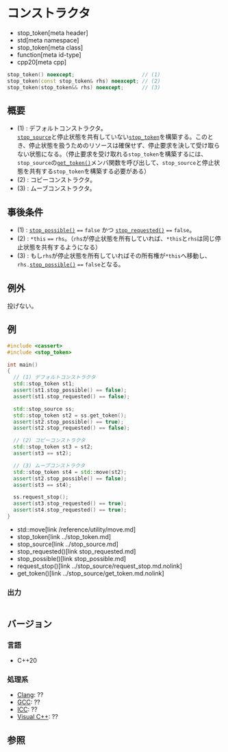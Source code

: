 # コンストラクタ
* stop_token[meta header]
* std[meta namespace]
* stop_token[meta class]
* function[meta id-type]
* cpp20[meta cpp]

```cpp
stop_token() noexcept;                      // (1)
stop_token(const stop_token& rhs) noexcept; // (2)
stop_token(stop_token&& rhs) noexcept;      // (3)
```


## 概要
- (1) : デフォルトコンストラクタ。  
  [`stop_source`](../stop_source.md)と停止状態を共有していない[`stop_token`](../stop_token.md)を構築する。このとき、停止状態を扱うためのリソースは確保せず、停止要求を決して受け取らない状態になる。（停止要求を受け取れる`stop_token`を構築するには、`stop_source`の[`get_token()`](../stop_source/get_token.md.nolink)メンバ関数を呼び出して、`stop_source`と停止状態を共有する`stop_token`を構築する必要がある）
- (2) : コピーコンストラクタ。
- (3) : ムーブコンストラクタ。

## 事後条件
- (1) : [`stop_possible()`](stop_possible.md) `==` `false` かつ [`stop_requested()`](stop_requested.md) `==` `false`。
- (2) : `*this` `==` `rhs`。（`rhs`が停止状態を所有していれば、`*this`と`rhs`は同じ停止状態を共有するようになる）
- (3) : もし`rhs`が停止状態を所有していればその所有権が`*this`へ移動し、`rhs.`[`stop_possible()`](stop_possible.md) `==` `false`となる。

## 例外
投げない。

## 例
```cpp example
#include <cassert>
#include <stop_token>

int main()
{
  // (1) デフォルトコンストラクタ
  std::stop_token st1;
  assert(st1.stop_possible() == false);
  assert(st1.stop_requested() == false);

  std::stop_source ss;
  std::stop_token st2 = ss.get_token();
  assert(st2.stop_possible() == true);
  assert(st2.stop_requested() == false);

  // (2) コピーコンストラクタ
  std::stop_token st3 = st2;
  assert(st3 == st2);

  // (3) ムーブコンストラクタ
  std::stop_token st4 = std::move(st2);
  assert(st2.stop_possible() == false);
  assert(st3 == st4);

  ss.request_stop();
  assert(st3.stop_requested() == true);
  assert(st4.stop_requested() == true);
}
```
* std::move[link /reference/utility/move.md]
* stop_token[link ../stop_token.md]
* stop_source[link ../stop_source.md]
* stop_requested()[link stop_requested.md]
* stop_possible()[link stop_possible.md]
* request_stop()[link ../stop_source/request_stop.md.nolink]
* get_token()[link ../stop_source/get_token.md.nolink]

### 出力
```
```

## バージョン
### 言語
- C++20

### 処理系
- [Clang](/implementation.md#clang): ??
- [GCC](/implementation.md#gcc): ??
- [ICC](/implementation.md#icc): ??
- [Visual C++](/implementation.md#visual_cpp): ??

## 参照

